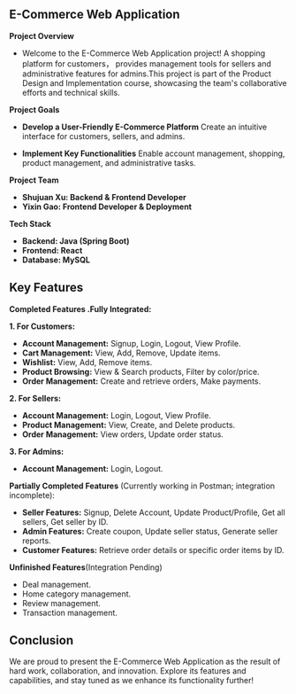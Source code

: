 ## E-Commerce Web Application
**Project Overview**
- Welcome to the E-Commerce Web Application project! A shopping platform for customers， provides management tools for sellers and administrative features for admins.This project is part of the Product Design and Implementation course, showcasing the team's collaborative efforts and technical skills.

**Project Goals**
- **Develop a User-Friendly E-Commerce Platform**
Create an intuitive interface for customers, sellers, and admins.

- **Implement Key Functionalities**
Enable account management, shopping, product management, and administrative tasks.

**Project Team**
- **Shujuan Xu: Backend & Frontend Developer**
- **Yixin Gao: Frontend Developer & Deployment**


**Tech Stack**
- **Backend: Java (Spring Boot)**
- **Frontend: React**
- **Database: MySQL**

## Key Features 
**Completed Features .Fully Integrated:**  

**1. For Customers:**
- **Account Management:** Signup, Login, Logout, View Profile.
- **Cart Management:** View, Add, Remove, Update items.
-  **Wishlist:** View, Add, Remove items.
- **Product Browsing:** View & Search products, Filter by color/price.
- **Order Management:** Create and retrieve orders, Make payments.

**2. For Sellers:**
- **Account Management:** Login, Logout, View Profile.
- **Product Management:** View, Create, and Delete products.
- **Order Management:** View orders, Update order status.

**3. For Admins:**
- **Account Management:** Login, Logout.


**Partially Completed Features**
(Currently working in Postman; integration incomplete):
- **Seller Features:** Signup, Delete Account, Update Product/Profile, Get all sellers, Get seller by ID.
- **Admin Features:** Create coupon, Update seller status, Generate seller reports.
- **Customer Features:** Retrieve order details or specific order items by ID.

**Unfinished Features**(Integration Pending)
- Deal management.
- Home category management.
- Review management.
- Transaction management.


## Conclusion
We are proud to present the E-Commerce Web Application as the result of hard work, collaboration, and innovation. Explore its features and capabilities, and stay tuned as we enhance its functionality further!

